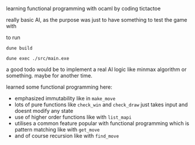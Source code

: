 learning functional programming with ocaml by coding tictactoe

really basic AI, as the purpose was just to have something to test the game with

to run

```
dune build
```

```
dune exec ./src/main.exe
```

a good todo would be to implement a real AI logic like minmax algorithm or something. maybe for another time.

learned some functional programming here:

- emphasized immutability like in `make_move`
- lots of pure functions like `check_win` and `check_draw` just takes input and doesnt modify any state
- use of higher order functions like with `list_mapi`
- utilises a common feature popular with functional programming which is pattern matching like with `get_move`
- and of course recursion like with `find_move`

